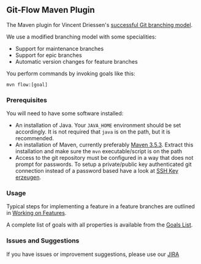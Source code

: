 Git-Flow Maven Plugin
---------------------

The Maven plugin for Vincent Driessen's [successful Git branching model](http://nvie.com/posts/a-successful-git-branching-model/).

We use a modified branching model with some specialities:

* Support for maintenance branches
* Support for epic branches
* Automatic version changes for feature branches

You perform commands by invoking goals like this:

```
mvn flow:[goal]
```

### Prerequisites

You will need to have some software installed:

* An installation of Java. Your `JAVA_HOME` environment should be set accordingly. It is not required that `java` is on
  the path, but it is recommended.
* An installation of Maven, currently preferably [Maven 3.5.3](https://archive.apache.org/dist/maven/maven-3/3.5.3/binaries/).
  Extract this installation and make sure the `mvn` executable/script is on the path
* Access to the git repository must be configured in a way that does not prompt for passwords. To setup a private/public
  key authenticated git connection instead of a password based have a look at [SSH Key erzeugen](https://wiki.gebit.de/display/GIT/SSH+Key+erzeugen).


### Usage

Typical steps for implementing a feature in a feature branches are outlined in [Working on Features](working-on-features.html).

A complete list of goals with all properties is available from the [Goals List](plugin-info.html).

### Issues and Suggestions

If you have issues or improvement suggestions, please use our [JIRA](https://jira.gebit.de/secure/CreateIssue!Default.jspa?pid=10511)

